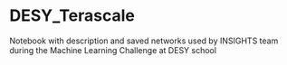 # DESY_Terascale
Notebook with description and saved networks used by INSIGHTS team during the Machine Learning Challenge at DESY school
